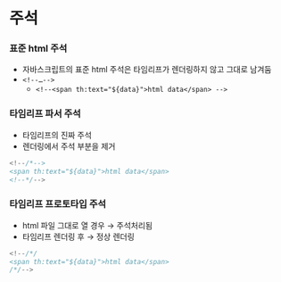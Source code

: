 # 주석

### 표준 html 주석

- 자바스크립트의 표준 html 주석은 타임리프가 렌더링하지 않고 그대로 남겨둠
- `<!--…-->`
    - `<!--<span th:text="${data}">html data</span> -->`

### 타임리프 파서 주석

- 타임리프의 진짜 주석
- 렌더링에서 주석 부분을 제거

```jsx
<!--/*-->
<span th:text="${data}">html data</span>
<!--*/-->
```

### 타임리프 프로토타입 주석

- html 파일 그대로 열 경우 → 주석처리됨
- 타임리프 렌더링 후 → 정상 렌더링

```jsx
<!--/*/
<span th:text="${data}">html data</span>
/*/-->
```